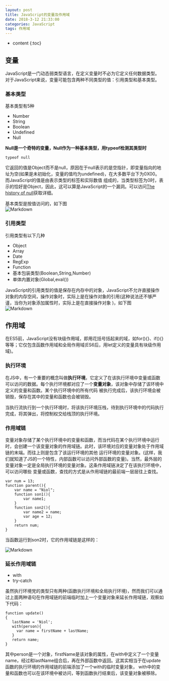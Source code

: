 ```yaml
---
layout: post
title: JavaScript的变量及作用域
date: 2018-3-12 21:33:00
categories: JavaScript
tags: 作用域
---
```


* content
{:toc}

## 变量
JavaScript是一门动态弱类型语言，在定义变量时不必为它定义任何数据类型。对于JavaScript来说，变量可能包含两种不同类型的值：引用类型和基本类型。




### 基本类型
基本类型有5种
* Number
* String
* Boolean
* Undefined
* Null

**Null是一个奇特的变量，Null作为一种基本类型，用typeof检测其类型时**
	
	typeof null

它返回的值是Object而不是null，原因在于null表示的是空指针，即变量指向的地址为空(如果是未初始化，变量的值均为undefined)，在大多数平台下为0X00。而JavaScript的值是由表示类型的标签和实际数值
组成的，当类型标签为0时，表示的恰好是Object，因此，这可以算是JavaScript的一个漏洞。可以访问[The history of null](http://2ality.com/2013/10/typeof-null.html)获取详细。

基本类型是按值访问的，如下图    
![Markdown](http://p5ze3murq.bkt.clouddn.com/%E6%8C%89%E5%80%BC%E8%AE%BF%E9%97%AE.jpg)

### 引用类型
引用类型有以下几种
* Object
* Array
* Date
* RegExp
* Function
* 基本包装类型(Boolean,String,Number)
* 单体内置对象(Global,eval())

JavaScript的引用类型的值是保存在内存中的对象，JavaScript不允许直接操作对象的内存空间，操作对象时，实际上是在操作对象的引用(这种说法还不够严谨，当你为对象添加属性时，实际上是在直接操作对象
)，如下图     
![Markdown](http://p5ze3murq.bkt.clouddn.com/%E6%8C%89%E5%BC%95%E7%94%A8%E8%AE%BF%E9%97%AE.jpg)

## 作用域
在ES5前，JavaScript没有块级作用域，即用花括号括起来的域，如for(){}、if(){}等等；它仅包含函数作用域和全局作用域(ES6后，用let定义的变量具有块级作用域)。
 
### 执行环境
在JS中，有一个重要的概念叫做**执行环境**，它定义了在该执行环境中变量或函数可以访问的数据。每个执行环境都对应了一个**变量对象**，该对象中存储了该环境中定义的变量和函数。某个执行环境中的所有代码
被执行完成后，该执行环境会被销毁，保存在其中的变量和函数也会被销毁。

当执行流执行到一个执行环境时，将该执行环境压栈，待到执行环境中的代码执行完成，将其弹出，将控制权交给栈顶的执行环境。

###  作用域链
变量对象存储了某个执行环境中的变量和函数，而当代码在某个执行环境中运行时，会创建一个该变量对象的作用域链。此时，该环境对应的变量对象处于作用域链的末端。而往上则是包含了该运行环境的其他
运行环境的变量对象。(这样，我们就知道了JS的一个特性，内部函数可以访问外部函数的变量)。当然，最外层的变量对象一定是全局执行环境的变量对象。这条作用域链决定了在该执行环境中，可以访问哪些
变量或函数，查找的方式是从作用域链的最前端一层层往上查找。
	
	var num = 13;
	function parent(){
	    var name = "Niol";
		function son1(){
		    var name1;
		}
	    function son2(){
		    var name2 = name;
			var age = 12;
		}
        return num;
	}

当函数运行到son2时，它的作用域链是这样的：

![Markdown](http://p5ze3murq.bkt.clouddn.com/%E4%BD%9C%E7%94%A8%E5%9F%9F%E9%93%BE.jpg)

### 延长作用域链
* with
* try-catch

虽然执行环境党的类型只有两种(函数执行环境和全局执行环境)，然而我们可以通过上面两种语句在作用域链的前端临时加上一个变量对象来延长作用域链，观察如下代码：
	
	function update()
	{
	   lastName = 'Niol';
	   with(person){
	     var name = firstName + lastName;
	   }
	   return name;
	}

其中person是一个对象，firstName是该对象的属性，在with中定义了一个变量name，经过和lastName组合后，再在外部函数中返回。这其实相当于在update函数的执行环境的作用域链的前端添加了一个with的临时变量对象，
with中的变量和函数也可以在该环境中被访问，等到函数执行结束后，该变量对象被移除。









